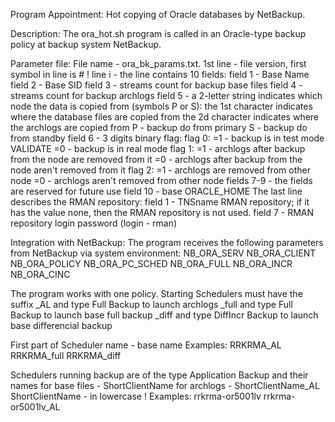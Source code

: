 Program Appointment:
Hot copying of Oracle databases by NetBackup.

Description:
The ora_hot.sh program is called in an Oracle-type backup policy at backup system NetBackup.

Parameter file:
File name - ora_bk_params.txt.
1st line - file version, first symbol in line is # !
line i - the line contains 10 fields:
	field 1 - Base Name
	field 2 - Base SID
	field 3 - streams count for backup base files
	field 4 - streams count for backup archlogs
	field 5 - a 2-letter string indicates which node the data is copied from (symbols P or S):
		the 1st character indicates where the database files are copied from
		the 2d character indicates where the archlogs are copied from
		P - backup do from primary
		S - backup do from standby
	field 6 - 3 digits binary flag:
		flag 0: =1 - backup is in test mode VALIDATE
			=0 - backup is in real mode
		flag 1: =1 - archlogs after backup from the node are removed from it
			=0 - archlogs after backup from the node aren't removed from it 
		flag 2: =1 - archlogs are removed from other node
			=0 - archlogs aren't removed from other node
	fields 7-9 - the fields are reserved for future use
	field 10 - base ORACLE_HOME
The last line describes the RMAN repository:
	field 1 - TNSname RMAN repository; if it has the value none, then the RMAN repository is not used.
	field 7 - RMAN repository login password (login - rman) 

Integration with NetBackup:
The program receives the following parameters from NetBackup via system environment:
NB_ORA_SERV
NB_ORA_CLIENT
NB_ORA_POLICY
NB_ORA_PC_SCHED
NB_ORA_FULL
NB_ORA_INCR
NB_ORA_CINC  

The program works with one policy.
Starting Schedulers must have the suffix
_AL and type Full Backup to launch archlogs
_full and type Full Backup to launch base full backup
_diff and type DiffIncr Backup to launch base differencial backup

First part of Scheduler name - base name
Examples:
RRKRMA_AL
RRKRMA_full
RRKRMA_diff

Schedulers running backup are of the type Application Backup and their names
for base files - ShortClientName 
for archlogs - ShortClientName_AL
ShortClientName - in lowercase !
Examples:
rrkrma-or5001lv	
rrkrma-or5001lv_AL

 

 	 

